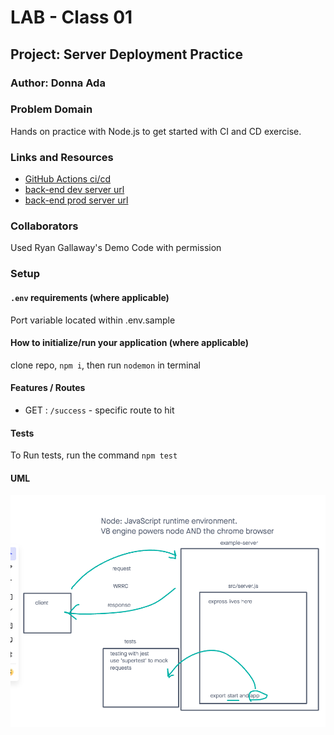 # LAB - Class 01

## Project: Server Deployment Practice

### Author: Donna Ada

### Problem Domain

Hands on practice with Node.js to get started with CI and CD exercise.

### Links and Resources

- [GitHub Actions ci/cd](https://github.com/donnaada/server-deployment-practice/actions)
- [back-end dev server url](https://server-deployment-practice-dev-zr6v.onrender.com)
- [back-end prod server url](https://server-deployment-practice-main-wgdp.onrender.com)

### Collaborators

Used Ryan Gallaway's Demo Code with permission

### Setup

#### `.env` requirements (where applicable)

Port variable located within .env.sample


#### How to initialize/run your application (where applicable)

clone repo, `npm i`, then run `nodemon` in terminal

#### Features / Routes

- GET : `/success` - specific route to hit

#### Tests

To Run tests, run the command `npm test`

#### UML

![UML Image](./assets/uml.png)
